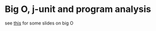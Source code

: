 # Big O, j-unit and program analysis

see [this](http://web.stanford.edu/class/archive/cs/cs106b/cs106b.1172/lectures/11-BigO/11-BigO.pdf) for some slides on big O
